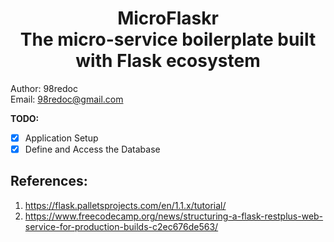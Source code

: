 <h1 align="center">MicroFlaskr<br><span style="font-size: 1em;">The micro-service boilerplate built with Flask ecosystem</span></h1>

Author: 98redoc  
Email: 98redoc@gmail.com

**TODO:**
- [X] Application Setup
- [X] Define and Access the Database

## References:
1. https://flask.palletsprojects.com/en/1.1.x/tutorial/
2. https://www.freecodecamp.org/news/structuring-a-flask-restplus-web-service-for-production-builds-c2ec676de563/ 
